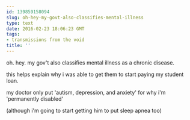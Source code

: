 ```yaml
---
id: 139859158094
slug: oh-hey-my-govt-also-classifies-mental-illness
type: text
date: 2016-02-23 18:06:23 GMT
tags:
- transmissions from the void
title: ''
---
```


oh. hey. my gov't also classifies mental illness as a chronic disease.

this helps explain why i was able to get them to start paying my student loan.

my doctor only put 'autism, depression, and anxiety' for why i'm 'permanently disabled'

(although i'm going to start getting him to put sleep apnea too)